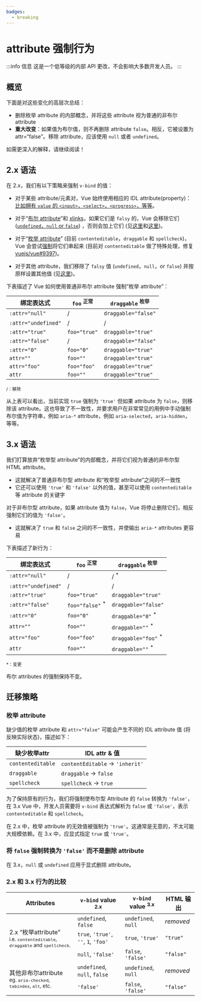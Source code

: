 ```yaml
---
badges:
  - breaking
---
```


# attribute 强制行为 <MigrationBadges :badges="$frontmatter.badges" />

:::info 信息
这是一个低等级的内部 API 更改，不会影响大多数开发人员。
:::

## 概览

下面是对这些变化的高层次总结：

- 删除枚举 attribute 的内部概念，并将这些 attribute 视为普通的非布尔 attribute
- **重大改变**：如果值为布尔值，则不再删除 attribute `false`。相反，它被设置为 attr=“false”。移除 attribute，应该使用 `null` 或者 `undefined`。

如需更深入的解释，请继续阅读！

## 2.x 语法

在 2.x，我们有以下策略来强制 `v-bind` 的值：

- 对于某些 attribute/元素对，Vue 始终使用相应的 IDL attribute(property)：[比如拥有 `value` 的 `<input>`，`<select>`，`<progress>`，等等](https://github.com/vuejs/vue/blob/bad3c326a3f8b8e0d3bcf07917dc0adf97c32351/src/platforms/web/util/attrs.js#L11-L18)。

- 对于“[布尔 attribute](https://github.com/vuejs/vue/blob/bad3c326a3f8b8e0d3bcf07917dc0adf97c32351/src/platforms/web/util/attrs.js#L33-L40)”和 [xlinks](https://github.com/vuejs/vue/blob/bad3c326a3f8b8e0d3bcf07917dc0adf97c32351/src/platforms/web/util/attrs.js#L44-L46)，如果它们是 `falsy` 的，Vue 会移除它们 ([`undefined`，`null` or `false`](https://github.com/vuejs/vue/blob/bad3c326a3f8b8e0d3bcf07917dc0adf97c32351/src/platforms/web/util/attrs.js#L52-L54)) ，否则会加上它们 (见[这里](https://github.com/vuejs/vue/blob/bad3c326a3f8b8e0d3bcf07917dc0adf97c32351/src/platforms/web/runtime/modules/attrs.js#L66-L77)和[这里](https://github.com/vuejs/vue/blob/bad3c326a3f8b8e0d3bcf07917dc0adf97c32351/src/platforms/web/runtime/modules/attrs.js#L81-L85))。

- 对于“[枚举 attribute](https://github.com/vuejs/vue/blob/bad3c326a3f8b8e0d3bcf07917dc0adf97c32351/src/platforms/web/util/attrs.js#L20)” (目前 `contenteditable`，`draggable` 和 `spellcheck`)，Vue 会尝试[强制](https://github.com/vuejs/vue/blob/bad3c326a3f8b8e0d3bcf07917dc0adf97c32351/src/platforms/web/util/attrs.js#L24-L31)将它们串起来 (目前对 `contenteditable` 做了特殊处理，修复 [vuejs/vue#9397](https://github.com/vuejs/vue/issues/9397))。

-  对于其他 attribute，我们移除了 `falsy` 值 (`undefined`，`null`，or `false`) 并按原样设置其他值 (见[这里](https://github.com/vuejs/vue/blob/bad3c326a3f8b8e0d3bcf07917dc0adf97c32351/src/platforms/web/runtime/modules/attrs.js#L92-L113))。

下表描述了 Vue 如何使用普通非布尔 attribute 强制“枚举 attribute”：

| 绑定表达式           | `foo` <sup>正常</sup>   | `draggable` <sup>枚举</sup>       |
| ------------------- | ----------------------- | --------------------------------- |
| `:attr="null"`      | /                       | `draggable="false"`               |
| `:attr="undefined"` | /                       | /                                 |
| `:attr="true"`      | `foo="true"`            | `draggable="true"`                |
| `:attr="false"`     | /                       | `draggable="false"`               |
| `:attr="0"`         | `foo="0"`               | `draggable="true"`                |
| `attr=""`           | `foo=""`                | `draggable="true"`                |
| `attr="foo"`        | `foo="foo"`             | `draggable="true"`                |
| `attr`              | `foo=""`                | `draggable="true"`                |

<small>/：移除</small>

从上表可以看出，当前实现 `true` 强制为 `'true'` 但如果 attribute 为 `false`，则移除该 attribute。这也导致了不一致性，并要求用户在非常常见的用例中手动强制布尔值为字符串，例如
 `aria-*` attribute，例如 `aria-selected`，`aria-hidden`，等等。

## 3.x 语法

我们打算放弃“枚举型 attribute”的内部概念，并将它们视为普通的非布尔型 HTML attribute。

- 这就解决了普通非布尔型 attribute 和“枚举型 attribute”之间的不一致性
- 它还可以使用 `'true'` 和 `'false'` 以外的值，甚至可以使用 `contenteditable` 等 attribute 的关键字

对于非布尔型 attribute，如果 attribute 值为 `false`，Vue 将停止删除它们，相反强制它们的值为 `'false'`。

- 这就解决了 `true` 和 `false` 之间的不一致性，并使输出 `aria-*` attributes 更容易

下表描述了新行为：

| 绑定表达式       | `foo` <sup>正常</sup>    | `draggable` <sup>枚举</sup> |
| ------------------- | -------------------------- | --------------------------------- |
| `:attr="null"`      | /                          | / <sup>*</sup>                    |
| `:attr="undefined"` | /                          | /                                 |
| `:attr="true"`      | `foo="true"`               | `draggable="true"`                |
| `:attr="false"`     | `foo="false"` <sup>*</sup> | `draggable="false"`               |
| `:attr="0"`         | `foo="0"`                  | `draggable="0"` <sup>*</sup>      |
| `attr=""`           | `foo=""`                   | `draggable=""` <sup>*</sup>       |
| `attr="foo"`        | `foo="foo"`                | `draggable="foo"` <sup>*</sup>    |
| `attr`              | `foo=""`                   | `draggable=""` <sup>*</sup>       |

<small>*：变更</small>

布尔 attributes 的强制保持不变。

## 迁移策略

### 枚举 attribute

缺少值的枚举 attribute 和 `attr="false"` 可能会产生不同的 IDL attribute 值 (将反映实际状态)，描述如下：

| 缺少枚举attr | IDL attr & 值                     |
| ---------------------- | ------------------------------------ |
| `contenteditable`      | `contentEditable` &rarr; `'inherit'` |
| `draggable`            | `draggable` &rarr; `false`           |
| `spellcheck`           | `spellcheck` &rarr; `true`           |

为了保持原有的行为，我们将强制使布尔型 Attribute 的 `false` 转换为 `'false'`，在 3.x Vue 中，开发人员需要将 `v-bind` 表达式解析为 `false` 或 `'false'`，表示 `contenteditable` 和 `spellcheck`。

在 2.x 中，枚举 attribute 的无效值被强制为 `'true'`。这通常是无意的，不太可能大规模依赖。在 3.x 中，应显式指定 `true` 或 `'true'`。

### 将 `false` 强制转换为 `'false'` 而不是删除 attribute

在 3.x，`null` 或 `undefined` 应用于显式删除 attribute。

### 2.x 和 3.x 行为的比较

<table>
  <thead>
    <tr>
      <th>Attributes</th>
      <th><code>v-bind</code> value <sup>2.x</sup></th>
      <th><code>v-bind</code> value <sup>3.x</sup></th>
      <th>HTML 输出</th>
    </tr>
  </thead>
  <tbody>
    <tr>
      <td rowspan="3">2.x “枚举attribute”<br><small>i.e. <code>contenteditable</code>, <code>draggable</code> and <code>spellcheck</code>.</small></td>
      <td><code>undefined</code>, <code>false</code></td>
      <td><code>undefined</code>, <code>null</code></td>
      <td><i>removed</i></td>
    </tr>
    <tr>
      <td>
        <code>true</code>, <code>'true'</code>, <code>''</code>, <code>1</code>,
        <code>'foo'</code>
      </td>
      <td><code>true</code>, <code>'true'</code></td>
      <td><code>"true"</code></td>
    </tr>
    <tr>
      <td><code>null</code>, <code>'false'</code></td>
      <td><code>false</code>, <code>'false'</code></td>
      <td><code>"false"</code></td>
    </tr>
    <tr>
      <td rowspan="2">其他非布尔attribute<br><small>eg. <code>aria-checked</code>, <code>tabindex</code>, <code>alt</code>, etc.</small></td>
      <td><code>undefined</code>, <code>null</code>, <code>false</code></td>
      <td><code>undefined</code>, <code>null</code></td>
      <td><i>removed</i></td>
    </tr>
    <tr>
      <td><code>'false'</code></td>
      <td><code>false</code>, <code>'false'</code></td>
      <td><code>"false"</code></td>
    </tr>
  </tbody>
</table>
